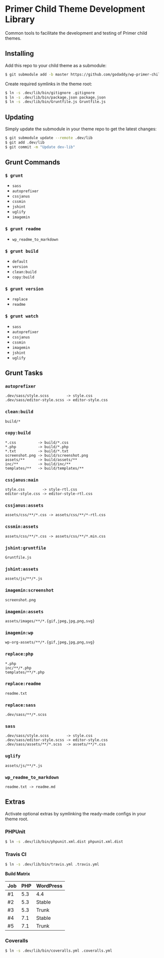 # Primer Child Theme Development Library

Common tools to facilitate the development and testing of Primer child themes.

## Installing

Add this repo to your child theme as a submodule:

```sh
$ git submodule add -b master https://github.com/godaddy/wp-primer-child-dev-lib.git .dev/lib
```

Create required symlinks in the theme root:

```sh
$ ln -s .dev/lib/bin/gitignore .gitignore
$ ln -s .dev/lib/bin/package.json package.json
$ ln -s .dev/lib/bin/Gruntfile.js Gruntfile.js
```

## Updating

Simply update the submodule in your theme repo to get the latest changes:

```sh
$ git submodule update --remote .dev/lib
$ git add .dev/lib
$ git commit -m "Update dev-lib"
```

## Grunt Commands

### `$ grunt`

 * `sass`
 * `autoprefixer`
 * `cssjanus`
 * `cssmin`
 * `jshint`
 * `uglify`
 * `imagemin`

### `$ grunt readme`

 * `wp_readme_to_markdown`

### `$ grunt build`

 * `default`
 * `version`
 * `clean:build`
 * `copy:build`

### `$ grunt version`

 * `replace`
 * `readme`

### `$ grunt watch`

 * `sass`
 * `autoprefixer`
 * `cssjanus`
 * `cssmin`
 * `imagemin`
 * `jshint`
 * `uglify`

## Grunt Tasks

### `autoprefixer`

```
.dev/sass/style.scss        -> style.css
.dev/sass/editor-style.scss -> editor-style.css
```

### `clean:build`

```
build/*
```

### `copy:build`

```
*.css          -> build/*.css
*.php          -> build/*.php
*.txt          -> build/*.txt
screenshot.png -> build/screenshot.png
assets/**      -> build/assets/**
inc/**         -> build/inc/**
templates/**   -> build/templates/**
```

### `cssjanus:main`

```
style.css        -> style-rtl.css
editor-style.css -> editor-style-rtl.css
```

### `cssjanus:assets`

```
assets/css/**/*.css -> assets/css/**/*-rtl.css
```

### `cssmin:assets`

```
assets/css/**/*.css -> assets/css/**/*.min.css
```

### `jshint:gruntfile`

```
Gruntfile.js
```

### `jshint:assets`

```
assets/js/**/*.js
```

### `imagemin:screenshot`

```
screenshot.png
```

### `imagemin:assets`

```
assets/images/**/*.{gif,jpeg,jpg,png,svg}
```

### `imagemin:wp`

```
wp-org-assets/**/*.{gif,jpeg,jpg,png,svg}
```

### `replace:php`

```
*.php
inc/**/*.php
templates/**/*.php
```

### `replace:readme`

```
readme.txt
```

### `replace:sass`

```
.dev/sass/**/*.scss
```

### `sass`

```
.dev/sass/style.scss        -> style.css
.dev/sass/editor-style.scss -> editor-style.css
.dev/sass/assets/**/*.scss  -> assets/**/*.css
```

### `uglify`

```
assets/js/**/*.js
```

### `wp_readme_to_markdown`

```
readme.txt -> readme.md
```

## Extras

Activate optional extras by symlinking the ready-made configs in your theme root.

### PHPUnit

```sh
$ ln -s .dev/lib/bin/phpunit.xml.dist phpunit.xml.dist
```

### Travis CI

```sh
$ ln -s .dev/lib/bin/travis.yml .travis.yml
```

**Build Matrix**

| Job    | PHP    | WordPress    |
| ------ | ------ | ------------ |
| #1     | 5.3    | 4.4          |
| #2     | 5.3    | Stable       |
| #3     | 5.3    | Trunk        |
| #4     | 7.1    | Stable       |
| #5     | 7.1    | Trunk        |

### Coveralls

```sh
$ ln -s .dev/lib/bin/coveralls.yml .coveralls.yml
```
